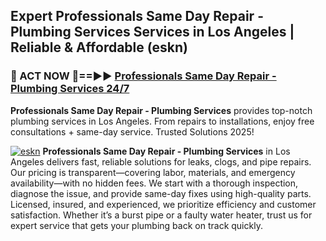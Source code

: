 ## Expert Professionals Same Day Repair - Plumbing Services Services in Los Angeles | Reliable & Affordable (eskn)  

<h3>🚿 ACT NOW 🌟==►► <a href="https://tinyurl.com/2ne6vx2x" rel="nofollow">Professionals Same Day Repair - Plumbing Services 24/7</a></h3>

**Professionals Same Day Repair - Plumbing Services** provides top-notch plumbing services in Los Angeles. From repairs to installations, enjoy free consultations + same-day service. Trusted Solutions 2025!

[![eskn](https://i.imgur.com/4PFF4AK.jpeg)](https://tinyurl.com/2ne6vx2x)
**Professionals Same Day Repair - Plumbing Services** in Los Angeles delivers fast, reliable solutions for leaks, clogs, and pipe repairs. Our pricing is transparent—covering labor, materials, and emergency availability—with no hidden fees. We start with a thorough inspection, diagnose the issue, and provide same-day fixes using high-quality parts. Licensed, insured, and experienced, we prioritize efficiency and customer satisfaction. Whether it’s a burst pipe or a faulty water heater, trust us for expert service that gets your plumbing back on track quickly.